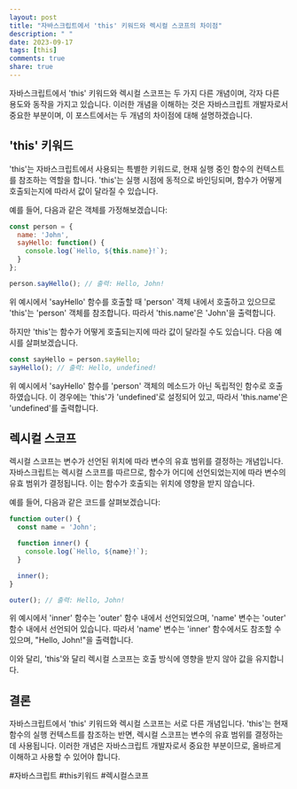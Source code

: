 ```yaml
---
layout: post
title: "자바스크립트에서 'this' 키워드와 렉시컬 스코프의 차이점"
description: " "
date: 2023-09-17
tags: [this]
comments: true
share: true
---
```


자바스크립트에서 'this' 키워드와 렉시컬 스코프는 두 가지 다른 개념이며, 각자 다른 용도와 동작을 가지고 있습니다. 이러한 개념을 이해하는 것은 자바스크립트 개발자로서 중요한 부분이며, 이 포스트에서는 두 개념의 차이점에 대해 설명하겠습니다.

## 'this' 키워드

'this'는 자바스크립트에서 사용되는 특별한 키워드로, 현재 실행 중인 함수의 컨텍스트를 참조하는 역할을 합니다. 'this'는 실행 시점에 동적으로 바인딩되며, 함수가 어떻게 호출되는지에 따라서 값이 달라질 수 있습니다.

예를 들어, 다음과 같은 객체를 가정해보겠습니다:

```javascript
const person = {
  name: 'John',
  sayHello: function() {
    console.log(`Hello, ${this.name}!`);
  }
};

person.sayHello(); // 출력: Hello, John!
```

위 예시에서 'sayHello' 함수를 호출할 때 'person' 객체 내에서 호출하고 있으므로 'this'는 'person' 객체를 참조합니다. 따라서 'this.name'은 'John'을 출력합니다.

하지만 'this'는 함수가 어떻게 호출되는지에 따라 값이 달라질 수도 있습니다. 다음 예시를 살펴보겠습니다.

```javascript
const sayHello = person.sayHello;
sayHello(); // 출력: Hello, undefined!
```

위 예시에서 'sayHello' 함수를 'person' 객체의 메소드가 아닌 독립적인 함수로 호출하였습니다. 이 경우에는 'this'가 'undefined'로 설정되어 있고, 따라서 'this.name'은 'undefined'를 출력합니다.

## 렉시컬 스코프

렉시컬 스코프는 변수가 선언된 위치에 따라 변수의 유효 범위를 결정하는 개념입니다. 자바스크립트는 렉시컬 스코프를 따르므로, 함수가 어디에 선언되었는지에 따라 변수의 유효 범위가 결정됩니다. 이는 함수가 호출되는 위치에 영향을 받지 않습니다.

예를 들어, 다음과 같은 코드를 살펴보겠습니다:

```javascript
function outer() {
  const name = 'John';

  function inner() {
    console.log(`Hello, ${name}!`);
  }

  inner();
}

outer(); // 출력: Hello, John!
```

위 예시에서 'inner' 함수는 'outer' 함수 내에서 선언되었으며, 'name' 변수는 'outer' 함수 내에서 선언되어 있습니다. 따라서 'name' 변수는 'inner' 함수에서도 참조할 수 있으며, "Hello, John!"을 출력합니다.

이와 달리, 'this'와 달리 렉시컬 스코프는 호출 방식에 영향을 받지 않아 값을 유지합니다.

## 결론

자바스크립트에서 'this' 키워드와 렉시컬 스코프는 서로 다른 개념입니다. 'this'는 현재 함수의 실행 컨텍스트를 참조하는 반면, 렉시컬 스코프는 변수의 유효 범위를 결정하는데 사용됩니다. 이러한 개념은 자바스크립트 개발자로서 중요한 부분이므로, 올바르게 이해하고 사용할 수 있어야 합니다.

#자바스크립트 #this키워드 #렉시컬스코프